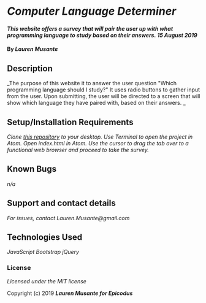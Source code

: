 # _Computer Language Determiner_

#### _This website offers a survey that will pair the user up with what programming language to study based on their answers._  _15 August 2019_

#### By _**Lauren Musante**_

## Description

_The purpose of this website it to answer the user question "Which programming language should I study?" It uses radio buttons to gather input from the user. Upon submitting, the user will be directed to a screen that will show which language they have paired with, based on their answers. _

## Setup/Installation Requirements

_Clone [this repository](https://github.com/LaurenMusante/Language-Survey) to your desktop. Use Terminal to open the project in Atom. Open index.html in Atom. Use the cursor to drag the tab over to a functional web browser and proceed to take the survey._

## Known Bugs

_n/a_

## Support and contact details

_For issues, contact Lauren.Musante@gmail.com_

## Technologies Used

_JavaScript_
_Bootstrap_
_jQuery_

### License

*Licensed under the MIT license*

Copyright (c) 2019 **_Lauren Musante for Epicodus_**
